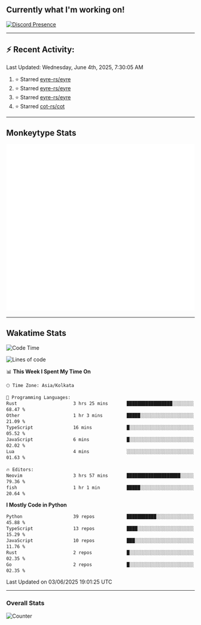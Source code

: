 ## Currently what I'm working on!
[![Discord Presence](https://lanyard.cnrad.dev/api/534981034400284712)](https://discord.com/users/534981034400284712)

---

## :zap: Recent Activity:
<!--RECENT_ACTIVITY:last_update-->
Last Updated: Wednesday, June 4th, 2025, 7:30:05 AM
<!--RECENT_ACTIVITY:last_update_end-->
<!--RECENT_ACTIVITY:start-->
1. ⭐ Starred [eyre-rs/eyre](https://github.com/eyre-rs/eyre)<br>
2. ⭐ Starred [eyre-rs/eyre](https://github.com/eyre-rs/eyre)<br>
3. ⭐ Starred [eyre-rs/eyre](https://github.com/eyre-rs/eyre)<br>
4. ⭐ Starred [cot-rs/cot](https://github.com/cot-rs/cot)<br>
<!--RECENT_ACTIVITY:end-->

---

## Monkeytype Stats
<a href="https://monkeytype.com/profile/dhanus">
  <img src="https://raw.githubusercontent.com/Dhanus3133/Dhanus3133/monkeytype/monkeytype-lb.svg" alt="Monkeytype Profile" />
</a>

---

## Wakatime Stats
<!--START_SECTION:waka-->
![Code Time](http://img.shields.io/badge/Code%20Time-2%2C712%20hrs%2046%20mins-blue)

![Lines of code](https://img.shields.io/badge/From%20Hello%20World%20I%27ve%20Written-4.6%20million%20lines%20of%20code-blue)

📊 **This Week I Spent My Time On** 

```text
🕑︎ Time Zone: Asia/Kolkata

💬 Programming Languages: 
Rust                     3 hrs 25 mins       █████████████████░░░░░░░░   68.47 % 
Other                    1 hr 3 mins         █████░░░░░░░░░░░░░░░░░░░░   21.09 % 
TypeScript               16 mins             █░░░░░░░░░░░░░░░░░░░░░░░░   05.52 % 
JavaScript               6 mins              █░░░░░░░░░░░░░░░░░░░░░░░░   02.02 % 
Lua                      4 mins              ░░░░░░░░░░░░░░░░░░░░░░░░░   01.63 % 

🔥 Editors: 
Neovim                   3 hrs 57 mins       ████████████████████░░░░░   79.36 % 
fish                     1 hr 1 min          █████░░░░░░░░░░░░░░░░░░░░   20.64 % 
```

**I Mostly Code in Python** 

```text
Python                   39 repos            ███████████░░░░░░░░░░░░░░   45.88 % 
TypeScript               13 repos            ████░░░░░░░░░░░░░░░░░░░░░   15.29 % 
JavaScript               10 repos            ███░░░░░░░░░░░░░░░░░░░░░░   11.76 % 
Rust                     2 repos             █░░░░░░░░░░░░░░░░░░░░░░░░   02.35 % 
Go                       2 repos             █░░░░░░░░░░░░░░░░░░░░░░░░   02.35 % 
```




 Last Updated on 03/06/2025 19:01:25 UTC
<!--END_SECTION:waka-->
---

### Overall Stats

<img src="https://moe-counter.glitch.me/get/@Dhanus3133?theme=asoul" alt="Counter" />
